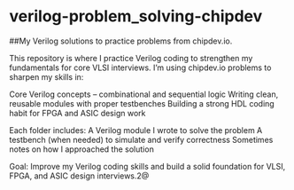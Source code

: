 # verilog-problem_solving-chipdev
##My Verilog solutions to practice problems from chipdev.io.

This repository is where I practice Verilog coding to strengthen my fundamentals for core VLSI interviews. I’m using chipdev.io problems to sharpen my skills in:

Core Verilog concepts – combinational and sequential logic
Writing clean, reusable modules with proper testbenches
Building a strong HDL coding habit for FPGA and ASIC design work

Each folder includes:
A Verilog module I wrote to solve the problem
A testbench (when needed) to simulate and verify correctness
Sometimes notes on how I approached the solution

Goal: Improve my Verilog coding skills and build a solid foundation for VLSI, FPGA, and ASIC design interviews.2@
